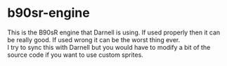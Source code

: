 # b90sr-engine

This is the B90sR engine that Darnell is using. If used properly then it can be really good. If used wrong it can be the worst thing ever.<br>
I try to sync this with Darnell but you would have to modify a bit of the source code if you want to use custom sprites.
